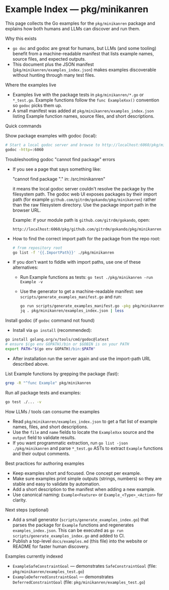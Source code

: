 # Example Index — pkg/minikanren

This page collects the Go examples for the `pkg/minikanren` package and explains how both humans and LLMs can discover and run them.

Why this exists
- `go doc` and godoc are great for humans, but LLMs (and some tooling) benefit from a machine-readable manifest that lists example names, source files, and expected outputs.
- This document plus the JSON manifest (`pkg/minikanren/examples_index.json`) makes examples discoverable without hunting through many test files.

Where the examples live
- Examples live with the package tests in `pkg/minikanren/*.go` or `*_test.go`. Example functions follow the `func ExampleXxx()` convention so `godoc` picks them up.
- A small manifest was added at `pkg/minikanren/examples_index.json` listing Example function names, source files, and short descriptions.

Quick commands

Show package examples with godoc (local):

```bash
# Start a local godoc server and browse to http://localhost:6060/pkg/minikanren
godoc -http=:6060
```

Troubleshooting godoc "cannot find package" errors

- If you see a page that says something like:

	"cannot find package \".\" in: /src/minikanren"

	it means the local godoc server couldn't resolve the package by the filesystem path. The godoc web UI exposes packages by their import path (for example `github.com/gitrdm/gokando/pkg/minikanren`) rather than the raw filesystem directory. Use the package import path in the browser URL.

	Example: if your module path is `github.com/gitrdm/gokando`, open:

	```text
	http://localhost:6060/pkg/github.com/gitrdm/gokando/pkg/minikanren
	```

- How to find the correct import path for the package from the repo root:

	```bash
	# from repository root
	go list -f '{{.ImportPath}}' ./pkg/minikanren
	```

- If you don't want to fiddle with import paths, use one of these alternatives:
	- Run Example functions as tests: `go test ./pkg/minikanren -run Example -v`
	- Use the generator to get a machine-readable manifest: see `scripts/generate_examples_manifest.go` and run:

		```bash
		go run scripts/generate_examples_manifest.go -pkg pkg/minikanren -out pkg/minikanren/examples_index.json
		jq . pkg/minikanren/examples_index.json | less
		```

Install godoc (if `godoc` command not found)

- Install via `go install` (recommended):

```bash
go install golang.org/x/tools/cmd/godoc@latest
# ensure $(go env GOPATH)/bin or $GOBIN is on your PATH
export PATH="$(go env GOPATH)/bin:$PATH"
```

- After installation run the server again and use the import-path URL described above.

List Example functions by grepping the package (fast):

```bash
grep -R "^func Example" pkg/minikanren
```

Run all package tests and examples:

```bash
go test ./... -v
```

How LLMs / tools can consume the examples
- Read `pkg/minikanren/examples_index.json` to get a flat list of example names, files, and short descriptions.
- Use the `file` and `name` fields to locate the `ExampleXxx` source and the `output` field to validate results.
- If you want programmatic extraction, run `go list -json ./pkg/minikanren` and parse `*_test.go` ASTs to extract `Example` functions and their output comments.

Best practices for authoring examples

- Keep examples short and focused. One concept per example.
- Make sure examples print simple outputs (strings, numbers) so they are stable and easy to validate by automation.
- Add a short description to the manifest when adding a new example.
- Use canonical naming: `Example<Feature>` or `Example_<Type>_<Action>` for clarity.

Next steps (optional)

- Add a small generator (`scripts/generate_examples_index.go`) that parses the package for `Example` functions and regenerates `examples_index.json`. This can be executed as `go run scripts/generate_examples_index.go` and added to CI.
- Publish a top-level `docs/examples.md` (this file) into the website or README for faster human discovery.

Examples currently indexed
- `ExampleSafeConstraintGoal` — demonstrates `SafeConstraintGoal` (file: `pkg/minikanren/examples_test.go`)
- `ExampleDeferredConstraintGoal` — demonstrates `DeferredConstraintGoal` (file: `pkg/minikanren/examples_test.go`)


